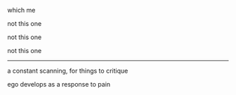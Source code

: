 which me

not this one

not this one

not this one

---

a constant scanning, for things to critique

ego develops as a response to pain
